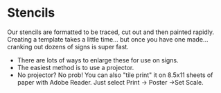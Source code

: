 # Stencils

Our stencils are formatted to be traced, cut out and then painted rapidly.  Creating a template takes a little time... but once you have one made... cranking out dozens of signs is super fast. 

- There are lots of ways to enlarge these for use on signs.  
- The easiest method is to use a projector.
- No projector?  No prob! You can also "tile print" it on 8.5x11 sheets of paper with Adobe Reader.  Just select Print -> Poster ->Set Scale. 

